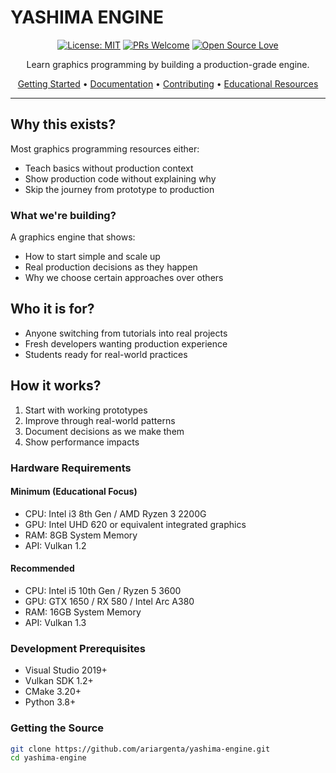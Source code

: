 ﻿# YASHIMA ENGINE

<div align="center">

[![License: MIT](https://img.shields.io/badge/License-MIT-yellow.svg)](https://opensource.org/licenses/MIT)
[![PRs Welcome](https://img.shields.io/badge/PRs-welcome-brightgreen.svg)](http://makeapullrequest.com)
[![Open Source Love](https://badges.frapsoft.com/os/v1/open-source.png?v=103)](https://github.com/ellerbrock/open-source-badges/)

Learn graphics programming by building a production-grade engine.

[Getting Started](#getting-started) •
[Documentation](#documentation) •
[Contributing](#contributing) •
[Educational Resources](#educational-resources)

</div>

---

## Why this exists?
Most graphics programming resources either:
- Teach basics without production context
- Show production code without explaining why
- Skip the journey from prototype to production

### What we're building?
A graphics engine that shows:
- How to start simple and scale up
- Real production decisions as they happen
- Why we choose certain approaches over others

## Who it is for?
- Anyone switching from tutorials into real projects
- Fresh developers wanting production experience
- Students ready for real-world practices

## How it works?
1. Start with working prototypes
2. Improve through real-world patterns
3. Document decisions as we make them
4. Show performance impacts

### Hardware Requirements
#### Minimum (Educational Focus)
- CPU: Intel i3 8th Gen / AMD Ryzen 3 2200G
- GPU: Intel UHD 620 or equivalent integrated graphics
- RAM: 8GB System Memory
- API: Vulkan 1.2

#### Recommended
- CPU: Intel i5 10th Gen / Ryzen 5 3600
- GPU: GTX 1650 / RX 580 / Intel Arc A380
- RAM: 16GB System Memory
- API: Vulkan 1.3

### Development Prerequisites
- Visual Studio 2019+
- Vulkan SDK 1.2+
- CMake 3.20+
- Python 3.8+

### Getting the Source
```bash
git clone https://github.com/ariargenta/yashima-engine.git
cd yashima-engine
```